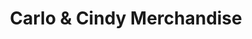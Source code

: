 ---
title: "Carlo & Cindy Merchandise"
url: /san-pedro/carlo-und-cindy-merchandise/
shop: Lebensmittel
---